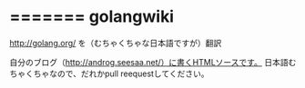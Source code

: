 =======
golangwiki
==========

http://golang.org/ を（むちゃくちゃな日本語ですが）翻訳


自分のブログ（http://androg.seesaa.net/）に書くHTMLソースです。
日本語むちゃくちゃなので、だれかpull reequestしてください。


